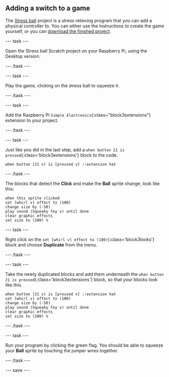 ## Adding a switch to a game

The [Stress ball](https://projects.raspberrypi.org/en/projects/stress-ball) project is a stress relieving program that you can add a physical controller to. You can either use the instructions to create the game yourself, or you can [download the finished project](https://rpf.io/en/p/stress-ball-get).

--- task ---

Open the Stress ball Scratch project on your Raspberry Pi, using the Desktop version.

--- /task ---

--- task ---

Play the game, clicking on the stress ball to squeeze it.

--- /task ---

--- task ---

Add the Raspberry Pi `Simple Electronics`{:class="block3extensions"} extension to your project.

--- /task ---

--- task ---

Just like you did in the last step, add a `when button 21 is pressed`{:class='block3extensions'} block to the code.

```blocks3
when button (21 v) is [pressed v] ::extension hat
```

--- /task ---

The blocks that detect the **Click** and make the **Ball** sprite change, look like this:

```blocks3
when this sprite clicked
set [whirl v] effect to (100)
change size by (-50)
play sound (Squeaky Toy v) until done
clear graphic effects
set size to (200) %
```

--- task ---

Right click on the `set [whirl v] effect to (100)`{:class='block3looks'} block and choose **Duplicate** from the menu.

--- /task ---

--- task ---

Take the newly duplicated blocks and add them underneath the `when button 21 is pressed`{:class='block3extensions'} block, so that your blocks look like this.

```blocks3
when button (21 v) is [pressed v] ::extension hat
set [whirl v] effect to (100)
change size by (-50)
play sound (Squeaky Toy v) until done
clear graphic effects
set size to (200) %
```

--- /task ---

--- task ---

Run your program by clicking the green flag. You should be able to squeeze your **Ball** sprite by touching the jumper wires together.

--- /task ---

--- save ---

